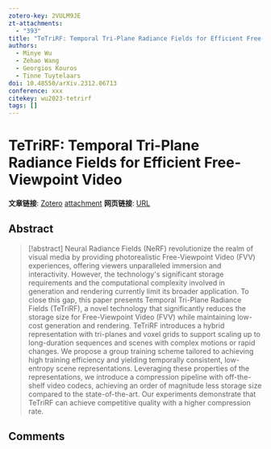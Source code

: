 ```yaml
---
zotero-key: 2VULM9JE
zt-attachments:
  - "393"
title: "TeTriRF: Temporal Tri-Plane Radiance Fields for Efficient Free-Viewpoint Video"
authors:
  - Minye Wu
  - Zehao Wang
  - Georgios Kouros
  - Tinne Tuytelaars
doi: 10.48550/arXiv.2312.06713
conference: xxx
citekey: wu2023-tetrirf
tags: []
---
```

# TeTriRF: Temporal Tri-Plane Radiance Fields for Efficient Free-Viewpoint Video

**文章链接**: [Zotero](zotero://select/library/items/2VULM9JE) [attachment](<file:///home/ilot/Zotero/storage/RWPUCE8I/Wu%20%E7%AD%89%20-%202023%20-%20TeTriRF%20Temporal%20Tri-Plane%20Radiance%20Fields%20for%20Efficient%20Free-Viewpoint%20Video.pdf>)
**网页链接**: [URL](http://arxiv.org/abs/2312.06713)
## Abstract

>[!abstract]
>Neural Radiance Fields (NeRF) revolutionize the realm of visual media by providing photorealistic Free-Viewpoint Video (FVV) experiences, offering viewers unparalleled immersion and interactivity. However, the technology's significant storage requirements and the computational complexity involved in generation and rendering currently limit its broader application. To close this gap, this paper presents Temporal Tri-Plane Radiance Fields (TeTriRF), a novel technology that significantly reduces the storage size for Free-Viewpoint Video (FVV) while maintaining low-cost generation and rendering. TeTriRF introduces a hybrid representation with tri-planes and voxel grids to support scaling up to long-duration sequences and scenes with complex motions or rapid changes. We propose a group training scheme tailored to achieving high training efficiency and yielding temporally consistent, low-entropy scene representations. Leveraging these properties of the representations, we introduce a compression pipeline with off-the-shelf video codecs, achieving an order of magnitude less storage size compared to the state-of-the-art. Our experiments demonstrate that TeTriRF can achieve competitive quality with a higher compression rate.

## Comments


